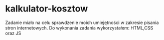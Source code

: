 # kalkulator-kosztow
 
Zadanie miało na celu sprawdzenie moich umiejętności w zakresie pisania stron internetowych.
 Do wykonania zadania wykorzystałem: HTML,CSS oraz JS
